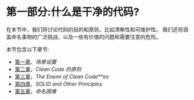 # 第一部分:什么是干净的代码?

在本节中，我们将讨论代码的目的和原则，比如清晰性和可维护性。 我们还将涵盖命名事物的广泛挑战，以及一些有价值的问题和需要注意的危险。

本节包含以下章节:

*   [第一章](18.html)、*场景设置*
*   [第二章](02.html)，*Clean Code 的原则*
*   [第三章](03.html)，*The Enemi of Clean Code**es*
*   [第四章](04.html)、*SOLID and Other Principles*
*   [第五章](05.html)，*命名困难*